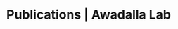 ---
title: Publications | Awadalla Lab
permalink: /publications/
published: false
isPublic_b: true

publicationType_txt: journal
title_txt: "Rationale, design, and methods for Canadian alliance for healthy hearts and minds cohort study (CAHHM) - a Pan Canadian cohort study."
pmid_tl: 27464510
publishDate_tdt: "2016-07-27T07:23:33.000Z"
journalTitle_txt: "BMC public health"
volume_tpl: 16
doi_txt: "10.1186/s12889-016-3310-8"
authors_list: 
  - author_txt: "Anand SS"
  - author_txt: "Tu JV"
  - author_txt: "Awadalla P"
  - author_txt: "Black S"
  - author_txt: "Boileau C"
  - author_txt: "Busseuil D"
  - author_txt: "Desai D"
  - author_txt: "Després JP"
  - author_txt: "de Souza RJ"
  - author_txt: "Dummer T"
  - author_txt: "Jacquemont S"
  - author_txt: "Knoppers B"
  - author_txt: "Larose E"
  - author_txt: "Lear SA"
  - author_txt: "Marcotte F"
  - author_txt: "Moody AR"
  - author_txt: "Parker L"
  - author_txt: "Poirier P"
  - author_txt: "Robson PJ"
  - author_txt: "Smith EE"
  - author_txt: "Spinelli JJ"
  - author_txt: "Tardif JC"
  - author_txt: "Teo KK"
  - author_txt: "Tusevljak N"
  - author_txt: "Friedrich MG"
  - author_txt: "CAHHM Study Investigators."
---